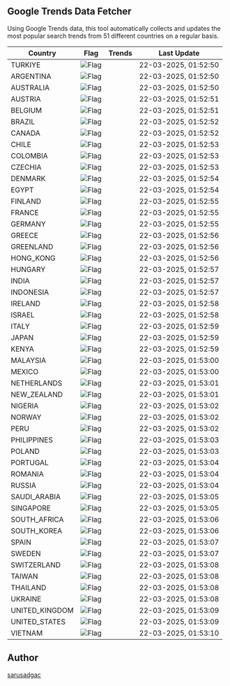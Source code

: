 
## Google Trends Data Fetcher

Using Google Trends data, this tool automatically collects and updates the most popular search trends from 51 different countries on a regular basis.


| Country | Flag | Trends | Last Update |
| --- | --- | --- | --- |
| TURKIYE | ![Flag](https://flagcdn.com/16x12/tr.png) |  | 22-03-2025, 01:52:50 |
| ARGENTINA | ![Flag](https://flagcdn.com/16x12/ar.png) |  | 22-03-2025, 01:52:50 |
| AUSTRALIA | ![Flag](https://flagcdn.com/16x12/au.png) |  | 22-03-2025, 01:52:50 |
| AUSTRIA | ![Flag](https://flagcdn.com/16x12/at.png) |  | 22-03-2025, 01:52:51 |
| BELGIUM | ![Flag](https://flagcdn.com/16x12/be.png) |  | 22-03-2025, 01:52:51 |
| BRAZIL | ![Flag](https://flagcdn.com/16x12/br.png) |  | 22-03-2025, 01:52:52 |
| CANADA | ![Flag](https://flagcdn.com/16x12/ca.png) |  | 22-03-2025, 01:52:52 |
| CHILE | ![Flag](https://flagcdn.com/16x12/cl.png) |  | 22-03-2025, 01:52:53 |
| COLOMBIA | ![Flag](https://flagcdn.com/16x12/co.png) |  | 22-03-2025, 01:52:53 |
| CZECHIA | ![Flag](https://flagcdn.com/16x12/cz.png) |  | 22-03-2025, 01:52:53 |
| DENMARK | ![Flag](https://flagcdn.com/16x12/dk.png) |  | 22-03-2025, 01:52:54 |
| EGYPT | ![Flag](https://flagcdn.com/16x12/eg.png) |  | 22-03-2025, 01:52:54 |
| FINLAND | ![Flag](https://flagcdn.com/16x12/fi.png) |  | 22-03-2025, 01:52:55 |
| FRANCE | ![Flag](https://flagcdn.com/16x12/fr.png) |  | 22-03-2025, 01:52:55 |
| GERMANY | ![Flag](https://flagcdn.com/16x12/de.png) |  | 22-03-2025, 01:52:55 |
| GREECE | ![Flag](https://flagcdn.com/16x12/gr.png) |  | 22-03-2025, 01:52:56 |
| GREENLAND | ![Flag](https://flagcdn.com/16x12/gl.png) |  | 22-03-2025, 01:52:56 |
| HONG_KONG | ![Flag](https://flagcdn.com/16x12/hk.png) |  | 22-03-2025, 01:52:56 |
| HUNGARY | ![Flag](https://flagcdn.com/16x12/hu.png) |  | 22-03-2025, 01:52:57 |
| INDIA | ![Flag](https://flagcdn.com/16x12/in.png) |  | 22-03-2025, 01:52:57 |
| INDONESIA | ![Flag](https://flagcdn.com/16x12/id.png) |  | 22-03-2025, 01:52:57 |
| IRELAND | ![Flag](https://flagcdn.com/16x12/ie.png) |  | 22-03-2025, 01:52:58 |
| ISRAEL | ![Flag](https://flagcdn.com/16x12/il.png) |  | 22-03-2025, 01:52:58 |
| ITALY | ![Flag](https://flagcdn.com/16x12/it.png) |  | 22-03-2025, 01:52:59 |
| JAPAN | ![Flag](https://flagcdn.com/16x12/jp.png) |  | 22-03-2025, 01:52:59 |
| KENYA | ![Flag](https://flagcdn.com/16x12/ke.png) |  | 22-03-2025, 01:52:59 |
| MALAYSIA | ![Flag](https://flagcdn.com/16x12/my.png) |  | 22-03-2025, 01:53:00 |
| MEXICO | ![Flag](https://flagcdn.com/16x12/mx.png) |  | 22-03-2025, 01:53:00 |
| NETHERLANDS | ![Flag](https://flagcdn.com/16x12/nl.png) |  | 22-03-2025, 01:53:01 |
| NEW_ZEALAND | ![Flag](https://flagcdn.com/16x12/nz.png) |  | 22-03-2025, 01:53:01 |
| NIGERIA | ![Flag](https://flagcdn.com/16x12/ng.png) |  | 22-03-2025, 01:53:02 |
| NORWAY | ![Flag](https://flagcdn.com/16x12/no.png) |  | 22-03-2025, 01:53:02 |
| PERU | ![Flag](https://flagcdn.com/16x12/pe.png) |  | 22-03-2025, 01:53:02 |
| PHILIPPINES | ![Flag](https://flagcdn.com/16x12/ph.png) |  | 22-03-2025, 01:53:03 |
| POLAND | ![Flag](https://flagcdn.com/16x12/pl.png) |  | 22-03-2025, 01:53:03 |
| PORTUGAL | ![Flag](https://flagcdn.com/16x12/pt.png) |  | 22-03-2025, 01:53:04 |
| ROMANIA | ![Flag](https://flagcdn.com/16x12/ro.png) |  | 22-03-2025, 01:53:04 |
| RUSSIA | ![Flag](https://flagcdn.com/16x12/ru.png) |  | 22-03-2025, 01:53:04 |
| SAUDI_ARABIA | ![Flag](https://flagcdn.com/16x12/sa.png) |  | 22-03-2025, 01:53:05 |
| SINGAPORE | ![Flag](https://flagcdn.com/16x12/sg.png) |  | 22-03-2025, 01:53:05 |
| SOUTH_AFRICA | ![Flag](https://flagcdn.com/16x12/za.png) |  | 22-03-2025, 01:53:06 |
| SOUTH_KOREA | ![Flag](https://flagcdn.com/16x12/kr.png) |  | 22-03-2025, 01:53:06 |
| SPAIN | ![Flag](https://flagcdn.com/16x12/es.png) |  | 22-03-2025, 01:53:07 |
| SWEDEN | ![Flag](https://flagcdn.com/16x12/se.png) |  | 22-03-2025, 01:53:07 |
| SWITZERLAND | ![Flag](https://flagcdn.com/16x12/ch.png) |  | 22-03-2025, 01:53:08 |
| TAIWAN | ![Flag](https://flagcdn.com/16x12/tw.png) |  | 22-03-2025, 01:53:08 |
| THAILAND | ![Flag](https://flagcdn.com/16x12/th.png) |  | 22-03-2025, 01:53:08 |
| UKRAINE | ![Flag](https://flagcdn.com/16x12/ua.png) |  | 22-03-2025, 01:53:08 |
| UNITED_KINGDOM | ![Flag](https://flagcdn.com/16x12/gb.png) |  | 22-03-2025, 01:53:09 |
| UNITED_STATES | ![Flag](https://flagcdn.com/16x12/us.png) |  | 22-03-2025, 01:53:09 |
| VIETNAM | ![Flag](https://flagcdn.com/16x12/vn.png) |  | 22-03-2025, 01:53:10 |


## Author
 [sarusadgac](https://x.com/sarusadgac)

